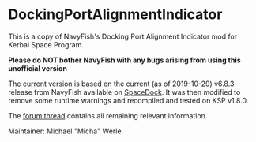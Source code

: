 # DockingPortAlignmentIndicator

This is a copy of NavyFish's Docking Port Alignment Indicator mod for Kerbal Space Program.

**Please do NOT bother NavyFish with any bugs arising from using this unofficial version**

The current version is based on the current (as of 2019-10-29) v6.8.3 release from NavyFish available on [SpaceDock](https://spacedock.info/mod/543/Docking%20Port%20Alignment%20Indicator). 
It was then modified to remove some runtime warnings and recompiled and tested on KSP v1.8.0.

The [forum thread](https://forum.kerbalspaceprogram.com/index.php?showtopic=40423) contains all remaining relevant information.

Maintainer: Michael "Micha" Werle
